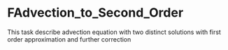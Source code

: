 # FAdvection_to_Second_Order
This task describe advection equation with two distinct solutions with first order approximation and further correction
